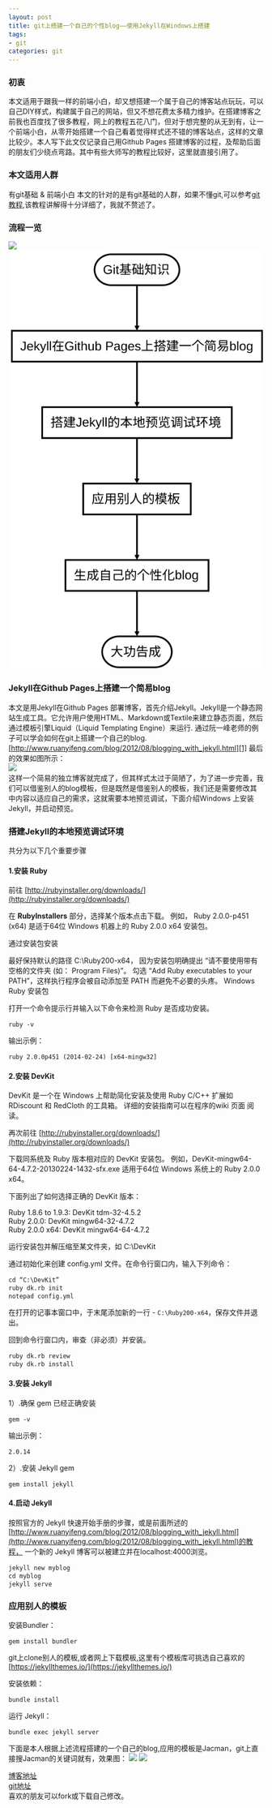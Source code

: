 ```yaml
---
layout: post
title: git上搭建一个自己的个性blog——使用Jekyll在Windows上搭建
tags:
- git
categories: git
---
```


### 初衷
本文适用于跟我一样的前端小白，却又想搭建一个属于自己的博客站点玩玩，可以自己DIY样式，构建属于自己的网站，但又不想花费太多精力维护。在搭建博客之前我也百度找了很多教程，网上的教程五花八门，但对于想完整的从无到有，让一个前端小白，从零开始搭建一个自己看着觉得样式还不错的博客站点，这样的文章比较少。本人写下此文仅记录自己用Github Pages 搭建博客的过程，及帮助后面的朋友们少绕点弯路。其中有些大师写的教程比较好，这里就直接引用了。

### 本文适用人群
有git基础 & 前端小白
本文的针对的是有git基础的人群，如果不懂git,可以参考[git教程](https://www.liaoxuefeng.com/wiki/0013739516305929606dd18361248578c67b8067c8c017b000/00137396287703354d8c6c01c904c7d9ff056ae23da865a000),该教程讲解得十分详细了，我就不赘述了。

### 流程一览

![](http://img.blog.csdn.net/20170805182306808?watermark/2/text/aHR0cDovL2Jsb2cuY3Nkbi5uZXQvdGVhZ3JlZW5fcmVk/font/5a6L5L2T/fontsize/400/fill/I0JBQkFCMA==/dissolve/70/gravity/SouthEast)
![](/assets/img/jekyll.svg)

### Jekyll在Github Pages上搭建一个简易blog
本文是用Jekyll在Github Pages 部署博客，首先介绍Jekyll。Jekyll是一个静态网站生成工具。它允许用户使用HTML、Markdown或Textile来建立静态页面，然后通过模板引擎Liquid（Liquid Templating Engine）来运行.
通过阮一峰老师的例子可以学会如何在git上搭建一个自己的blog.
[http://www.ruanyifeng.com/blog/2012/08/blogging_with_jekyll.html][1]
最后的效果如图所示：  
![][2]  
这样一个简易的独立博客就完成了，但其样式太过于简陋了，为了进一步完善，我们可以借鉴别人的blog模板，但是既然是借鉴别人的模板，我们还是需要修改其中内容以适应自己的需求，这就需要本地预览调试，下面介绍Windows 上安装 Jekyll，并启动预览。

### 搭建Jekyll的本地预览调试环境

共分为以下几个重要步骤

#### 1.安装 Ruby
前往 [http://rubyinstaller.org/downloads/](http://rubyinstaller.org/downloads/)

在 **RubyInstallers** 部分，选择某个版本点击下载。
例如， Ruby 2.0.0-p451 (x64) 是适于64位 Windows 机器上的 Ruby 2.0.0 x64 安装包。

通过安装包安装

最好保持默认的路径 C:\Ruby200-x64， 因为安装包明确提出 “请不要使用带有空格的文件夹 (如： Program Files)”。
勾选 “Add Ruby executables to your PATH”，这样执行程序会被自动添加至 PATH 而避免不必要的头疼。
Windows Ruby 安装包

打开一个命令提示行并输入以下命令来检测 Ruby 是否成功安装。

    ruby -v

输出示例：

    ruby 2.0.0p451 (2014-02-24) [x64-mingw32]

#### 2.安装 DevKit
DevKit 是一个在 Windows 上帮助简化安装及使用 Ruby C/C++ 扩展如 RDiscount 和 RedCloth 的工具箱。 详细的安装指南可以在程序的wiki 页面 阅读。

再次前往 [http://rubyinstaller.org/downloads/](http://rubyinstaller.org/downloads/)

下载同系统及 Ruby 版本相对应的 DevKit 安装包。 例如，DevKit-mingw64-64-4.7.2-20130224-1432-sfx.exe 适用于64位 Windows 系统上的 Ruby 2.0.0 x64。

下面列出了如何选择正确的 DevKit 版本：

Ruby 1.8.6 to 1.9.3: DevKit tdm-32-4.5.2  
Ruby 2.0.0: DevKit mingw64-32-4.7.2  
Ruby 2.0.0 x64: DevKit mingw64-64-4.7.2  

运行安装包并解压缩至某文件夹，如 C:\DevKit

通过初始化来创建 config.yml 文件。在命令行窗口内，输入下列命令：

    cd “C:\DevKit”
    ruby dk.rb init
    notepad config.yml

在打开的记事本窗口中，于末尾添加新的一行 - ```C:\Ruby200-x64```，保存文件并退出。

回到命令行窗口内，审查（非必须）并安装。

    ruby dk.rb review
    ruby dk.rb install

#### 3.安装 Jekyll
1）.确保 gem 已经正确安装

    gem -v

输出示例：

    2.0.14

2）.安装 Jekyll gem

    gem install jekyll

#### 4.启动 Jekyll
按照官方的 Jekyll 快速开始手册的步骤，或是前面所述的[http://www.ruanyifeng.com/blog/2012/08/blogging_with_jekyll.html](http://www.ruanyifeng.com/blog/2012/08/blogging_with_jekyll.html)的教程， 一个新的 Jekyll 博客可以被建立并在localhost:4000浏览。

    jekyll new myblog
    cd myblog
    jekyll serve

### 应用别人的模板
安装Bundler：

    gem install bundler

git上clone别人的模板,或者网上下载模板,这里有个模板库可挑选自己喜欢的[https://jekyllthemes.io/](https://jekyllthemes.io/)

安装依赖：

    bundle install

运行 Jekyll：

    bundle exec jekyll server

下面是本人根据上述流程搭建的一个自己的blog,应用的模板是Jacman，git上直接搜Jacman的关键词就有，效果图：
![](http://img.blog.csdn.net/20170805180042002?watermark/2/text/aHR0cDovL2Jsb2cuY3Nkbi5uZXQvdGVhZ3JlZW5fcmVk/font/5a6L5L2T/fontsize/400/fill/I0JBQkFCMA==/dissolve/70/gravity/SouthEast)
![](http://img.blog.csdn.net/20170805180222782?watermark/2/text/aHR0cDovL2Jsb2cuY3Nkbi5uZXQvdGVhZ3JlZW5fcmVk/font/5a6L5L2T/fontsize/400/fill/I0JBQkFCMA==/dissolve/70/gravity/SouthEast)  

[博客地址](https://mronion0603.github.io/myblog/)  
[git地址](https://github.com/mronion0603/myblog)  
喜欢的朋友可以fork或下载自己修改。

  [1]: http://www.ruanyifeng.com/blog/2012/08/blogging_with_jekyll.html
  [2]: http://image.beekka.com/blog/201208/bg2012082506.jpg
